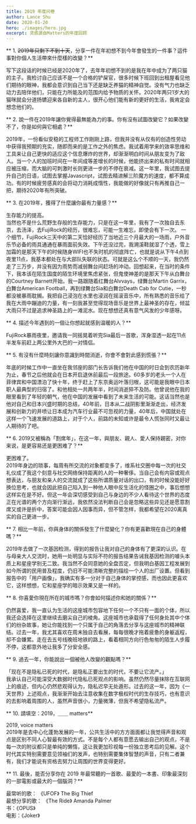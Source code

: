 ```yaml
---
title: 2019 年度问卷
author: Lance Shu
date: 2020-01-20
hero: ./images/hero.jpg
excerpt: 灵感源自Matters的年度回顾
---
```

** 1. ~~2019年只剩下不到十天~~，分享一件在年初想不到今年會發生的一件事？這件事對你個人生活帶來什麼樣的改變？**

   写下这段话的时候已经是2020年了，去年年初想不到的是我在年中成为了两只猫的主子。我检讨自己应该不是一个合格的铲屎官，很多时候下班回到出租屋看见他们期待的眼神，我都会意识到自己当下还是缺乏养猫的精神自觉。没有气力也缺乏动力去陪伴他们，只能在力所能及的范围内给予物质的关怀。2020年两只1岁大的猫咪就会分道扬镳迎来各自新的主人，很开心他们能有新的更好的生活，我肯定会想念他们的。
   
** 2. 說一件在2019年讓你覺得最無能為力的事。你有沒有試圖改變它？如果改變不了，你是如何與它相處？**

   2019年，一份看似安稳的工程师工作刚刚上路，但我并没有从仅有的创造性劳动中获得我预期的充实，随即而来的是工作之外的焦虑。我试着用学来的效率思维和工具来让自己更快的适应这个信息爆炸的世界，却渐渐明白时间从朋友变为了敌人。当一个人的加班时间在一年间成等差增长的时候，他能挤出来的私有时间就相应被压缩，而大脑的可刺激时长则更进一步的不停在衰减。这一年里，我试图去提升自己的日语，试图去掌握Javascript，试图去精进解三阶魔方的速度，都不算成功。有的时候疲劳感真的会将动力消耗成惰性，我能做的好像就只有再推自己一把，期待2020年有所突破。

** 3. 在2019年，獲得了什麼讓你最有力量感？**

   生存能力的提高。  
   当然也不是什么荒野生存般的生存能力，只是在这一年里，我有了一次独自去东京，去汤泽，去FujiRock的经历，很难忘，可能一生难忘，即使会有下一次。
   一个细节，FujiRock三天中的第二天恰好经历了当地近三个月最大的一场雨，户外音乐节必备的雨具通通在暴雨面前失效。下午还没过完，我溯溪鞋就湿了个透，雪上加霜的是那天下午的时候随身WIFI也不失时机的彻底阵亡，也就是说从下午4点到夜里11点，我基本都处在与大部队失联的状态。可就是这么个不顺的一天，我仍然走了三万步，并没有因为雨势而减弱舞台间赶场的冲动。回想起来，在当时的条件下，我本该在陌生国度的陌生环境里焦虑紧张，但鬼使神差的是那天下午从白舞台的Courtney Barnett开始，我一路跟随着红舞台Alvvays，绿舞台Martin Garrix，白舞台American Football，再到绿舞台Sia和白舞台Death Cab for Cutie，一秒都没被暴雨耽搁。我把自己浸泡在水里也浸润在摇滚音乐中，所有熟悉的音乐给了我在大雨中蹦迪的力量，有一刻我甚至觉得现场音乐是世界上最神圣的存在，倾盆大雨只不过是追求神圣路上的一滩泥水。现在想想还真有意气风发的少年感呀。

** 4. 描述今年遇到的一個让你想起就感到温暖的人？**

   FujiRock暴雨夜里，邀请我一同摇晃着听完Sia最后一首歌，浑身湿透一起在11点半发车前赶上两公里外大巴的一对情侣。

** 5. 有沒有什麼時刻讓你意識到時間消逝，你會不會對此感到慌張？**

   年底的时候工作中一直坐在我邻座的部门长告诉我们他在中国的时日会到农历新年为止，春节之后他就会在日本开启退休前最后一段旅途。60多岁的老头一个人在菲律宾和中国漂泊了快十年，终于赶上了东京奥运叶落归根，这可能是我眼中日本职人最典型的归宿了。和他相处一共两年半，时间消逝猝不及防。他曾说他在我的眼里看到了年轻的朝气，他在中国的发展中看到了未来生活的可能。这话当然也是他对自己和日本兴盛时期的总结，40年前，日本从二战阴影里渐渐走出，经济发展和创新力的井喷让日本成为汽车行业最不可忽视的力量，40年后，中国就处在这样一个飞速发展的道路上，对于个人，前路的未知或许是最令人慌张同时又最让人期待的了吧。

** 6. 2019又被稱為「割席年」，在这一年，與朋友、親人、愛人保持親密，对你来说，是更容易还是更困难了？**

   更困难了。  
   2019年身边的琐事，每周有所交流的对象都变多了，维系社交圈中每一次的社交礼仪成了我这个刻意与社交网络保持距离的人的一种奢侈。当自己会有内容或观点想表达，与朋友和亲人的交流就成了这些所谓质量对话的出口，有的时候没能好好换位思考，也就会因此把自己陷入到一种他人眼中反生活化的怪圈之中，事后想想这样实在是不好。但这一年会深切感受到自己与身边的不少人看待这个世界的态度正在光谱的两个方向渐行渐远，我依然没法判断自己会是忽略这些异见还是愿意割席又或许是折中，答案可能会因人因事而异，但不管怎样，我都希望在2020离真实的自己更进一步。

** 7. 相比一年前，你與身体的關係發生了什麼變化？你有更喜歡現在自己的身體嗎？**

   2019年去做了一次基因检测，得到的报告让我对自己的身体有了更深的认识。在与母亲大人交流时，她用一处明显与实际不符的报告结果告诫我基因检测的噱头本质上和星座学别无二致。我当然不会同意她的全盘否定，但我明白基因工程发展到如今所谓的民用普及程度，仍旧不可能清晰完整的描绘一个人的出厂设置。但看到报告中的「用户画像」，我确实有多一分对于自己身体的掌控感，而也因此更喜欢它，这样想想，它和星座学的暗示效果又是一样的。

** 8. 你喜愛你現在所在的城市嗎？你會如何描述你和她的關係？**

   仍然喜爱，我一直认为生活的这座城市包容地下任何一个不只有一面的个体，所以我还会选择在这里继续去磨尖自己的棱角。这座城市也承载得了任何身处其中个体们的纷杂故事，她让你能找到一个只属于自己的角落去分享与这座城市的精神联结。过去一年，我尤其喜欢在周末独自去看展，每每很晚才拖着疲惫的身躯返程，却不会嫌累。走在去五号线晚班地铁的路上，看着相同方向行色匆匆的陌生人步履不停，这都意外地让我多了分安全感。

** 9. 過去一年，你能說出一個被他人改變的觀點嗎？**

   「现在不是隐私已死的时代，是隐私正要出生的时代，不要让它流产。」  
   我承认自己可能深受大数据时代隐私已死观点的影响。虽然仍然尽量抹除在互联网上的痕迹，但内心仍然悲观得认为，隐私迟早无处遁形。过去的这一年，因为《一天世界》上述观点，我渐渐开始去注意收集在数字极权时代的生存技巧，也有意识的去影响着周围的人，虽然声音很小，力量微薄，但我不希望隐私流产。

** 10. 請填空：2019，＿＿ matters**

   2019, voice matters  
   2019年是去中心化蓬勃发展的一年，公共生活中的方方面面都让我觉得声音和观点是区别不同人心智最有效的方式。不是每个人都有意愿去输出自己的观点，不是每一次的附议都只是单纯的懒惰，这让我更加珍视每一份独立思考后的见解。这个时代其实特别需要意见领袖们的发声，也特别需要集体智慧的声音，只有二者兼有，我们才能说有资格去努力让周围的世界变得更好。

 ** 11. 最後，能否分享你在 2019 年最常聽的一首歌、最愛的一本書、印象最深刻的一部電影或最大的一個腦洞？**

   最常听的歌： 《UFOF》 The Big Thief  
   最想分享的歌： 《The Ride》 Amanda Palmer  
   书：《OPUS》  
   电影：《Joker》  
